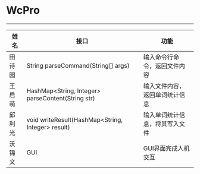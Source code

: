# WcPro

***



| 姓名   | 接口                                       | 功能              |
| ---- | ---------------------------------------- | --------------- |
| 田诗园  | String parseCommand(String[] args)       | 输入命令行命令，返回文件内容  |
| 王启萌  | HashMap<String, Integer> parseContent(String str) | 输入文件内容，返回单词统计信息 |
| 邱利光  | void writeResult(HashMap<String, Integer> result) | 输入单词统计信息，将其写入文件 |
| 沃锦文  | GUI                                      | GUI界面完成人机交互     |



